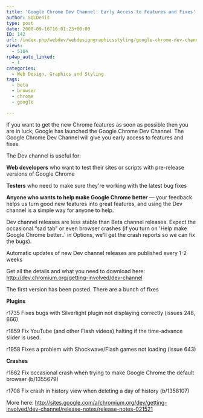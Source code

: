 ```yaml
---
title: 'Google Chrome Dev Channel: Early Access to Features and Fixes'
author: SQLDenis
type: post
date: 2008-09-16T16:01:23+00:00
ID: 142
url: /index.php/webdev/webdesigngraphicsstyling/google-chrome-dev-channel-early-access-t/
views:
  - 5104
rp4wp_auto_linked:
  - 1
categories:
  - Web Design, Graphics and Styling
tags:
  - beta
  - browser
  - chrome
  - google

---
```

If you want to get the new Chrome features as soon as possible then you are in luck; Google has launched the Google Chrome Dev Channel. The Google Chrome Dev Channel will give you early access to features and fixes.

The Dev channel is useful for:
  
**Web developers** who want to test their sites or scripts with pre-release versions of Google Chrome
  
**Testers** who need to make sure they're working with the latest bug fixes
  
**Anyone who wants to help make Google Chrome better** — your feedback helps us turn good new features into great features, and using the Dev channel is a simple way for anyone to help.

Dev channel releases are less stable than Beta channel releases. Expect the occasional “sad tab” or even browser crashes (if you turn on 'Help make Google Chrome better..' in Options, we'll get the crash reports so we can fix the bugs).

Automatic updates of new Dev channel releases are published every 1-2 weeks

Get all the details and what you need to download here: http://dev.chromium.org/getting-involved/dev-channel

The first version has been posted. There are a bunch of fixes
  
**Plugins**
  
r1735 Fixes bugs with Silverlight plugin not displaying correctly (issues 248, 666)
  
r1859 Fix YouTube (and other Flash videos) halting if the time-advance slider is used.
  
r1958 Fixes a problem with Shockwave/Flash games not loading (issue 643)

**Crashes**
  
r1662 Fix occasional crash when trying to make Google Chrome the default browser (b/1355679)
  
r1708 Fix crash in history view when deleting a day of history (b/1358107)

More here: http://sites.google.com/a/chromium.org/dev/getting-involved/dev-channel/release-notes/release-notes-021521